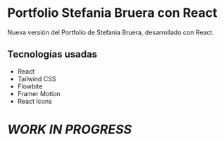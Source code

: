 # Portfolio Stefania Bruera con React

Nueva versión del Portfolio de Stefania Bruera, desarrollado con React.

## Tecnologías usadas

- React
- Tailwind CSS
- Flowbite
- Framer Motion
- React Icons


# **_WORK IN PROGRESS_**

